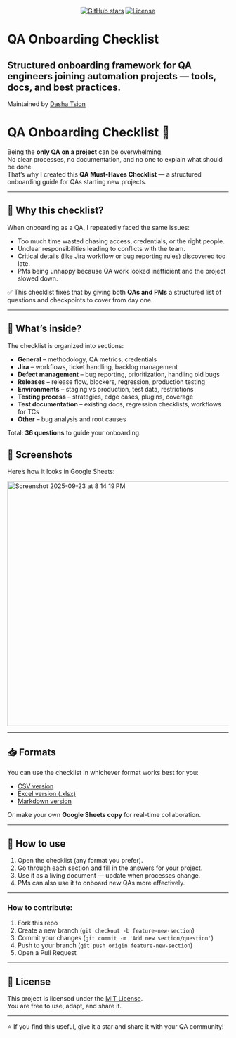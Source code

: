 <p align="center">
  <a href="https://github.com/dashatsion/qa-onboarding-checklist/stargazers"><img src="https://img.shields.io/github/stars/dashatsion/qa-onboarding-checklist?style=social" alt="GitHub stars"></a>
  <a href="https://github.com/dashatsion/qa-onboarding-checklist/blob/main/LICENSE"><img src="https://img.shields.io/badge/license-MIT-green.svg" alt="License"></a>
</p>

# QA Onboarding Checklist  
Structured onboarding framework for QA engineers joining automation projects — tools, docs, and best practices.
---
Maintained by [Dasha Tsion](https://github.com/dashatsion)



# QA Onboarding Checklist 🚀

Being the **only QA on a project** can be overwhelming.  
No clear processes, no documentation, and no one to explain what should be done.  
That’s why I created this **QA Must-Haves Checklist** — a structured onboarding guide for QAs starting new projects.

---

## 🌟 Why this checklist?
When onboarding as a QA, I repeatedly faced the same issues:
- Too much time wasted chasing access, credentials, or the right people.
- Unclear responsibilities leading to conflicts with the team.
- Critical details (like Jira workflow or bug reporting rules) discovered too late.
- PMs being unhappy because QA work looked inefficient and the project slowed down.

✅ This checklist fixes that by giving both **QAs and PMs** a structured list of questions and checkpoints to cover from day one.

---

## 📂 What’s inside?

The checklist is organized into sections:

- **General** – methodology, QA metrics, credentials  
- **Jira** – workflows, ticket handling, backlog management  
- **Defect management** – bug reporting, prioritization, handling old bugs  
- **Releases** – release flow, blockers, regression, production testing  
- **Environments** – staging vs production, test data, restrictions  
- **Testing process** – strategies, edge cases, plugins, coverage  
- **Test documentation** – existing docs, regression checklists, workflows for TCs  
- **Other** – bug analysis and root causes  

Total: **36 questions** to guide your onboarding.

## 📸 Screenshots
Here’s how it looks in Google Sheets:  

<img width="633" height="557" alt="Screenshot 2025-09-23 at 8 14 19 PM" src="https://github.com/user-attachments/assets/c4e042e2-9aa9-4cf0-b4b2-a484444f387b" />


---

## 📥 Formats

You can use the checklist in whichever format works best for you:

- [CSV version](qa_onboarding_checklist.csv)  
- [Excel version (.xlsx)](qa_onboarding_checklist.xlsx)  
- [Markdown version](qa_onboarding_checklist.md)  

Or make your own **Google Sheets copy** for real-time collaboration.

---

## 🚀 How to use

1. Open the checklist (any format you prefer).  
2. Go through each section and fill in the answers for your project.  
3. Use it as a living document — update when processes change.  
4. PMs can also use it to onboard new QAs more effectively.  

---

### How to contribute:  
1. Fork this repo  
2. Create a new branch (`git checkout -b feature-new-section`)  
3. Commit your changes (`git commit -m 'Add new section/question'`)  
4. Push to your branch (`git push origin feature-new-section`)  
5. Open a Pull Request  

---

## 📜 License  

This project is licensed under the [MIT License](LICENSE).  
You are free to use, adapt, and share it.  

---

⭐ If you find this useful, give it a star and share it with your QA community!  
